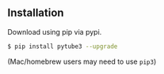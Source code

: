 ## Installation

Download using pip via pypi.

```bash
$ pip install pytube3 --upgrade
```
(Mac/homebrew users may need to use ``pip3``)

